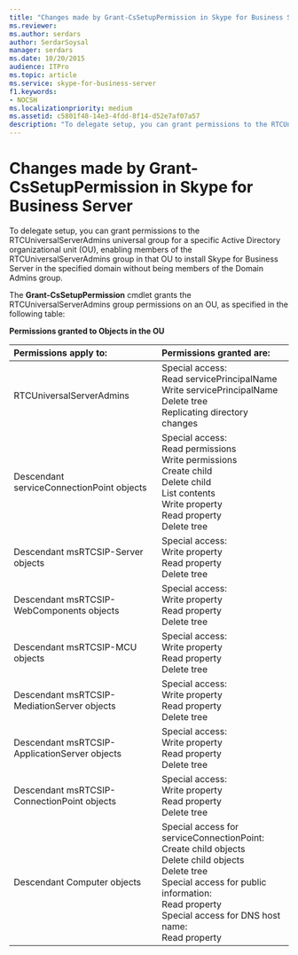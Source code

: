 ```yaml
---
title: "Changes made by Grant-CsSetupPermission in Skype for Business Server"
ms.reviewer: 
ms.author: serdars
author: SerdarSoysal
manager: serdars
ms.date: 10/20/2015
audience: ITPro
ms.topic: article
ms.service: skype-for-business-server
f1.keywords:
- NOCSH
ms.localizationpriority: medium
ms.assetid: c5801f48-14e3-4fdd-8f14-d52e7af07a57
description: "To delegate setup, you can grant permissions to the RTCUniversalServerAdmins universal group for a specific Active Directory organizational unit (OU), enabling members of the RTCUniversalServerAdmins group in that OU to install Skype for Business Server in the specified domain without being members of the Domain Admins group."
---
```


# Changes made by Grant-CsSetupPermission in Skype for Business Server
 
To delegate setup, you can grant permissions to the RTCUniversalServerAdmins universal group for a specific Active Directory organizational unit (OU), enabling members of the RTCUniversalServerAdmins group in that OU to install Skype for Business Server in the specified domain without being members of the Domain Admins group. 
  
The **Grant-CsSetupPermission** cmdlet grants the RTCUniversalServerAdmins group permissions on an OU, as specified in the following table:
  
**Permissions granted to Objects in the OU**

|**Permissions apply to:**|**Permissions granted are:**|
|:-----|:-----|
|RTCUniversalServerAdmins  <br/> | Special access: <br/>  Read servicePrincipalName <br/>  Write servicePrincipalName <br/>  Delete tree <br/>  Replicating directory changes <br/> |
|Descendant serviceConnectionPoint objects  <br/> | Special access: <br/>  Read permissions <br/>  Write permissions <br/>  Create child <br/>  Delete child <br/>  List contents <br/>  Write property <br/>  Read property <br/>  Delete tree <br/> |
|Descendant msRTCSIP-Server objects  <br/> | Special access: <br/>  Write property <br/>  Read property <br/>  Delete tree <br/> |
|Descendant msRTCSIP-WebComponents objects  <br/> | Special access: <br/>  Write property <br/>  Read property <br/>  Delete tree <br/> |
|Descendant msRTCSIP-MCU objects  <br/> | Special access: <br/>  Write property <br/>  Read property <br/>  Delete tree <br/> |
|Descendant msRTCSIP-MediationServer objects  <br/> | Special access: <br/>  Write property <br/>  Read property <br/>  Delete tree <br/> |
|Descendant msRTCSIP-ApplicationServer objects  <br/> | Special access: <br/>  Write property <br/>  Read property <br/>  Delete tree <br/> |
|Descendant msRTCSIP-ConnectionPoint objects  <br/> | Special access: <br/>  Write property <br/>  Read property <br/>  Delete tree <br/> |
|Descendant Computer objects  <br/> | Special access for serviceConnectionPoint: <br/>  Create child objects <br/>  Delete child objects <br/>  Delete tree <br/>  Special access for public information: <br/>  Read property <br/>  Special access for DNS host name: <br/>  Read property <br/> |
   

